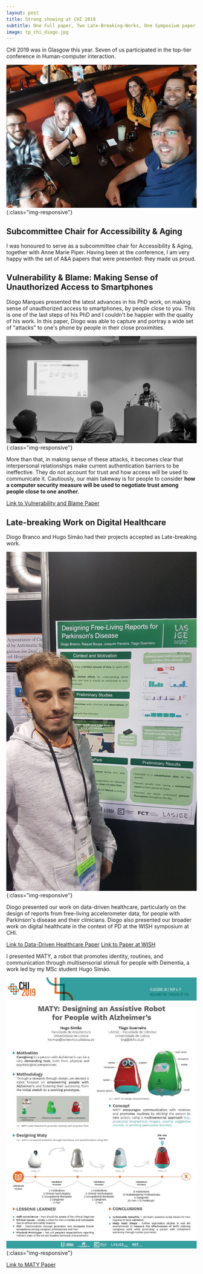 ```yaml
---
layout: post
title: Strong showing at CHI 2019
subtitle: One Full paper, Two Late-Breaking-Works, One Symposium paper, Two SVs, One Subcommittee Chair, Seven People
image: tp_chi_diogo.jpg
---
```


CHI 2019 was in Glasgow this year. Seven of us participated in the top-tier conference in Human-computer interaction. 

![Tech & People Lab at CHI](/img/tp_chi_dinner.jpg){:class="img-responsive"}

## Subcommittee Chair for Accessibility & Aging

I was honoured to serve as a subcommittee chair for Accessibility & Aging, together with Anne Marie Piper. Having been at the conference, I am very happy with the set of A&A papers that were presented: they made us proud.

## Vulnerability & Blame: Making Sense of Unauthorized Access to Smartphones

Diogo Marques presented the latest advances in his PhD work, on making sense of unauthorized access to smartphones, by people close to you. This is one of the last steps of his PhD and I couldn't be happier with the quality of his work. In this paper, Diogo was able to capture and portray a wide set of "attacks" to one's phone by people in their close proximities. 

![Diogo Marques presenting at CHI 2019](/img/tp_chi_diogo.jpg){:class="img-responsive"}

More than that, in making sense of these attacks, it becomes clear that interpersonal relationships make current authentication barriers to be ineffective. They do not account for trust and how access will be used to communicate it. Cautiously, our main takeway is for people to consider **how a computer security measure will be used to negotiate trust among people close to one another**.

[Link to Vulnerability and Blame Paper](https://tjvguerreiro.github.io/pubs/vulnerability_chi19.pdf)

## Late-breaking Work on Digital Healthcare

Diogo Branco and Hugo Simão had their projects accepted as Late-breaking work. 

![Diogo Branco presenting at CHI 2019](/img/tp_chi_branco.jpg){:class="img-responsive"}

Diogo presented our work on data-driven healthcare, particularly on the design of reports from free-living accelerometer data, for people with Parkinson's disease and their clinicians. Diogo also presented our broader work on digital healthcate in the context of PD at the WISH symposium at CHI.

[Link to Data-Driven Healthcare Paper](https://tjvguerreiro.github.io/pubs/chi19_ddhp.pdf)
[Link to Paper at WISH](https://tjvguerreiro.github.io/pubs/ddhp_wish.pdf)

I presented MATY, a robot that promotes identity, routines, and communication through multisensorial stimuli for people with Dementia, a work led by my MSc student Hugo Simão. 

![MATY Poster](/img/maty_chi.jpg){:class="img-responsive"}

[Link to MATY Paper](https://tjvguerreiro.github.io/pubs/chi19_maty.pdf)




